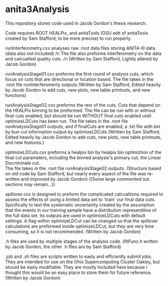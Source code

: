 # anita3Analysis

This repository stores code used in Jacob Gordon's thesis research.  

Code requires ROOT HEALPix, and anitaTools (OSU edit of anitaTools created by Sam Stafford, to be more precise) to run properly.  

runInterferometry.cxx analyses raw .root data files storing ANITA-III data. (data also not included)  /n
  The file also preforms interferometry on the data and calcualted quality cuts. /n
  (Written by Sam Stafford, Lightly altered by Jacob Gordon)
  
runAnalysisStage01.cxx preforms the first round of analysis cuts, which focus on cuts that are directional or location based.
  The file takes in the .root file runInterferomerty outputs
  (Written by Sam Stafford, Edited heavily by Jacob Gordon to add cuts, new plots, new table printouts, and new functions)

runAnalysisStage02.cxx preforms the rest of the cuts.  Cuts that depend on the HEALPix binning to be preformed.
  The file can be run with or without final cuts enabled, but should be run WITHOUT final cuts enabled until optimizeLDCuts has been run.
  The file takes in the .root file runAnalysisStage01 outputs, and if finalCuts are enabled, a .txt file with bin by bun cut information
  output by optimizeLDCuts
  (Written by Sam Stafford, Edited heavily by Jacob Gordon to add cuts, new plots, new table printouts, and new features.)
  
optimizeLDCuts.cxx preforms a healpix bin by healpix bin optimiztion of the final cut paramaters, including the 
  binned analysis's primary cut, the Linear Discriminate cut.  
  The file takes in the .root file runAnalysisStage02 outputs.
  (Structure based on old code by Sam Stafford, but nearly every aspect of the file was re-written and improved by Jacob Gordon)
  ((Some large commented out sections may remain...))
  
spillover.cxx is designed to preform the complicated calcualtions required to assess the effects of using a limited data set to 
  'train' our final data cuts.  Spicifically to test the systematic uncertainty created by the assumption that the events in our
  training sample have a distribution representitive of the full data set.  Its outputs are used in optimizeLDCuts with default settings.
  A flag within optimizeLDCut can be changed so that the spillover calculations are preformed inside optimizeLDCut, but 
  they are very time consuming, so it is not recommended.
  (Written by Jacob Gordon)
  
.h files are used by multiple stages of the analysis code.
  (fitFunc.h written by Jacob Gordon, the other .h files are by Sam Stafford)

.job and .sh files are scripts written to easly and efficiently submit jobs.  They are intended for use on the Ohio Supercomputing Cluster Oakley,
  but should be easly modifiable.  They are mostly included here because I thought this would be an easy place to store them for future
  reference.  
  (Written by Jacob Gordon)
